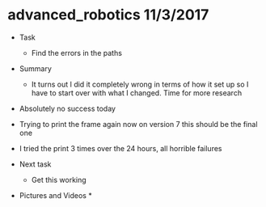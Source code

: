 # advanced_robotics 11/3/2017


* Task
	* Find the errors in the paths 
* Summary
	* It turns out I did it completely wrong in terms of how it set up so I have to start over with what I changed. Time for more research
* Absolutely no success today
* Trying to print the frame again now on version 7 this should be the final one 
* I tried the print 3 times over the 24 hours, all horrible failures
* Next task
	* Get this working

* Pictures and Videos
	* 